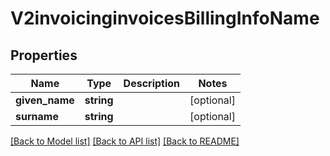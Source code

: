 # V2invoicinginvoicesBillingInfoName

## Properties
Name | Type | Description | Notes
------------ | ------------- | ------------- | -------------
**given_name** | **string** |  | [optional] 
**surname** | **string** |  | [optional] 

[[Back to Model list]](../README.md#documentation-for-models) [[Back to API list]](../README.md#documentation-for-api-endpoints) [[Back to README]](../README.md)


